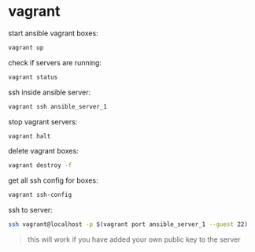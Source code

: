 # vagrant

start ansible vagrant boxes:
```bash
vagrant up
```

check if servers are running:
```bash
vagrant status
```

ssh inside ansible server:
```bash
vagrant ssh ansible_server_1
```

stop vagrant servers:
```bash
vagrant halt
```

delete vagrant boxes:
```bash
vagrant destroy -f
```

get all ssh config for boxes:
```bash
vagrant ssh-config
```

ssh to server:
```bash
ssh vagrant@localhost -p $(vagrant port ansible_server_1 --guest 22)
```
> this will work if you have added your own public key to the server

